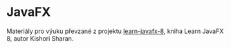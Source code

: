 # JavaFX
Materiály pro výuku převzané z projektu [learn-javafx-8](https://github.com/Apress/learn-javafx-8), kniha Learn JavaFX 8, autor Kishori Sharan.
